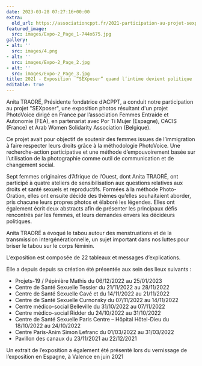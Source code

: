 ```yaml
---
date: 2023-03-28 07:27:16+00:00
extra:
  old_url: https://associationcppt.fr/2021-participation-au-projet-sexposer-quand-lintime-devient-politique/
featured_image:
  src: images/Expo-2_Page_1-744x675.jpg
gallery:
- alt: ''
  src: images/4.png
- alt: ''
  src: images/Expo-2_Page_2.jpg
- alt: ''
  src: images/Expo-2_Page_3.jpg
title: 2021 - Exposition  “SEXposer” quand l’intime devient politique
editable: true
---
```

Anita TRAORÉ, Présidente fondatrice d’ACPPT, a conduit notre participation au projet "SEXposer", une exposition photos résultant d'un projet PhotoVoice dirigé en France par l’association Femmes Entraide et Autonomie (FEA), en partenariat avec Por Ti Mujer (Espagne), CACIS (France) et Arab Women Solidarity Association (Belgique).

Ce projet avait pour objectif de soutenir des femmes issues de l’immigration à faire respecter leurs droits grâce à la méthodologie PhotoVoice. Une recherche-action participative et une méthode d’empouvoirement basée sur l’utilisation de la photographie comme outil de communication et de changement social.

Sept femmes originaires d’Afrique de l’Ouest, dont Anita TRAORÉ, ont participé à quatre ateliers de sensibilisation aux questions relatives aux droits et santé sexuels et reproductifs. Formées à la méthode Photo-Oration, elles ont ensuite décidé des thèmes qu’elles souhaitaient aborder, pris chacune leurs propres photos et élaboré les légendes. Elles ont également écrit deux abstracts afin de présenter les principaux défis rencontrés par les femmes, et leurs demandes envers les décideurs politiques.

Anita TRAORÉ a évoqué le tabou autour des menstruations et de la transmission intergénérationnelle, un sujet important dans nos luttes pour briser le tabou sur le corps féminin.

L’exposition est composée de 22 tableaux et messages d’explications.

Elle a depuis depuis sa création été présentée aux sein des lieux suivants :

- Projets-19 / Pépinière Mathis du 06/12/2022 au 25/01/2023
- Centre de Santé Sexuelle Tessier du 21/11/2022 au 28/11/2022
- Centre de Santé Sexuelle Cavé et du 14/11/2022 au 21/11/2022
- Centre de Santé Sexuelle Curnonsky du 07/11/2022 au 14/11/2022
- Centre médico-social Belleville du 31/10/2022 au 07/11/2022
- Centre médico-social Ridder du 24/10/2022 au 31/10/2022
- Centre de Santé Sexuelle Paris Centre – Hôpital Hôtel-Dieu du 18/10/2022 au 24/10/2022
- Centre Paris-Anim Simon Lefranc du 01/03/2022 au 31/03/2022
- Pavillon des canaux du 23/11/2021 au 22/12/2021

Un extrait de l’exposition a également été présenté lors du vernissage de l’exposition en Espagne, à Valence en juin 2021
